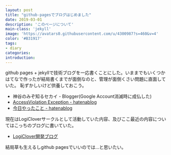 ```yaml
---
layout: post
title: "github-pagesでブログはじめました"
date: 2019-03-01
description: 'このページについて'
main-class: 'jekyll'
image: 'https://avatars0.githubusercontent.com/u/4300987?s=460&v=4'
color: '#B31917'
tags:
- diary
categories:
introduction: 
---
```


github pages + jekyllで技術ブログを一応書くことにした。いままでもいくつかはてなで作ったが結局書くまでが面倒なのと、管理が面倒くさい問題に直面していた。
恥ずかしいけど供養しておこう。

* 神谷のみぞ知るセカイ - Blogger(Google Account消滅時に成仏した)
* [AccessViolation Exception - hatenablog](http://kamiya.hatenadiary.jp/)
* [今日やったこと - hatenablog](http://tohkaf.hatenablog.jp/)

現在はLogiCloverサークルとして活動していた内容、及びここ最近の内容についてはこっちのブログに書いていた。

* [LogiClover開発ブログ](http://logiclover.hatenablog.jp/)

結局草も生えるしgithub pagesでいいのでは...と思いたい。